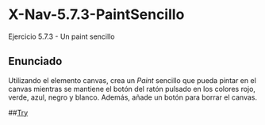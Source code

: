 # X-Nav-5.7.3-PaintSencillo
Ejercicio 5.7.3 - Un paint sencillo

## Enunciado 

Utilizando el elemento canvas, crea un <i>Paint</i> sencillo que pueda pintar en el canvas mientras se mantiene el botón del ratón pulsado en los colores rojo, verde, azul, negro y blanco. Además, añade un botón para borrar el canvas.

##[Try](https://crisgh.github.io/X-Nav-5.7.3-PaintSencillo/paint.html)
